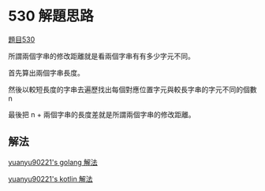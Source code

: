 # 530 解題思路

[題目530](530-zh.md)

所謂兩個字串的修改距離就是看兩個字串有有多少字元不同。

首先算出兩個字串長度。

然後以較短長度的字串去遍歷找出每個對應位置字元與較長字串的字元不同的個數 n

最後把 n + 兩個字串的長度差就是所謂兩個字串的修改距離。

## 解法

[yuanyu90221's golang 解法](https://github.com/yuanyu90221/DailyCodingProblem530Go)

[yuanyu90221's kotlin 解法](https://github.com/yuanyu90221/DailyCodingProblem530Kotlin)